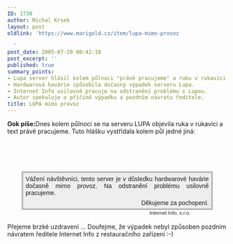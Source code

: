 ```yaml
---
ID: 1730
author: Michal Krsek
layout: post
oldlink: 'https://www.marigold.cz/item/lupa-mimo-provoz

  '
post_date: 2005-07-20 00:42:18
post_excerpt: ''
published: true
summary_points:
- Lupa server hlásil kolem půlnoci "právě pracujeme" a ruku v rukavici.
- Hardwarová havárie způsobila dočasný výpadek serveru Lupa.
- Internet Info usilovně pracuje na odstranění problému s Lupou.
- Autor spekuluje o příčině výpadku a pozdním návratu ředitele.
title: LUPA mimo provoz
---
```


<p><b>Ook píše:</b>Dnes kolem půlnoci se na serveru LUPA objevila
ruka v rukavici a text právě pracujeme. Tuto hlášku vystřídala kolem
půl jedné jiná:</p>

<div style="text-align: center; padding-top: 5em;">
	<div style="border: 3px double rgb(136, 136, 136); margin: auto; padding: 0.4em; text-align: justify; width: 30em; background-color: rgb(238, 238, 238); font-family: sans-serif;">
			<div>Vážení návštěvníci, tento server je v důsledku
				hardwarové havárie dočasně mimo provoz. Na
				odstranění problému usilovně pracujeme.</div>
		<div style="text-align: right; margin-top: 0.5em;">Děkujeme za pochopení.</div>
	</div>
	<div style="width: 30em; font-family: sans-serif; text-align: right;"><small>Internet Info, s.r.o.</small></div>
	</div>
<br />
Přejeme brzké uzdravení ... Doufejme, že výpadek nebyl způsoben pozdním
návratem ředitele Internet Info z restauračního zařízení :-)
</p>
